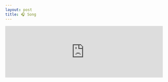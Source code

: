 ```yaml
---
layout: post
title: 🎧 Song
---
```


<iframe width="100%" height="166" scrolling="no" frameborder="no" src="https://w.soundcloud.com/player/?url=https%3A//api.soundcloud.com/tracks/252375627&amp;color=25ad59&amp;auto_play=false&amp;hide_related=false&amp;show_comments=true&amp;show_user=true&amp;show_reposts=false"></iframe>

